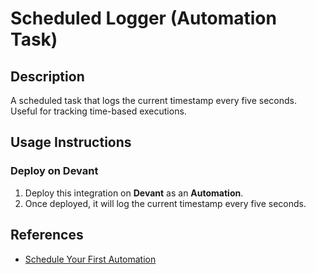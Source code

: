 # Scheduled Logger (Automation Task)

## Description
A scheduled task that logs the current timestamp every five seconds. Useful for tracking time-based executions.

## Usage Instructions

### Deploy on **Devant**

1. Deploy this integration on **Devant** as an **Automation**.
2. Once deployed, it will log the current timestamp every five seconds.

## References

- [Schedule Your First Automation](https://wso2.com/devant/docs/quick-start-guides/schedule-your-first-automation)
